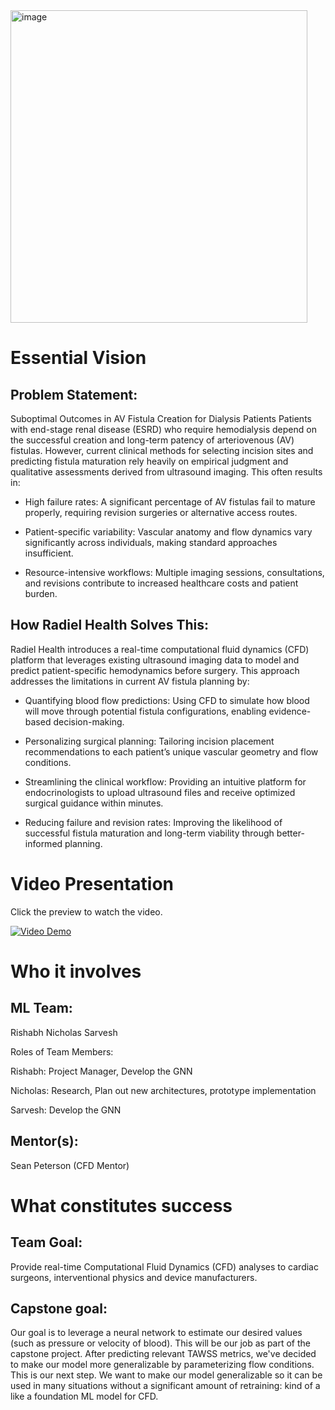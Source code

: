<img width="475" height="500" alt="image" src="https://github.com/user-attachments/assets/90975508-4e44-4e00-a56f-a7365e1b0c36" />

# Essential Vision
## Problem Statement:
Suboptimal Outcomes in AV Fistula Creation for Dialysis Patients
Patients with end-stage renal disease (ESRD) who require hemodialysis depend on the successful creation and long-term patency of arteriovenous (AV) fistulas. However, current clinical methods for selecting incision sites and predicting fistula maturation rely heavily on empirical judgment and qualitative assessments derived from ultrasound imaging. This often results in:
- High failure rates: A significant percentage of AV fistulas fail to mature properly, requiring revision surgeries or alternative access routes.

- Patient-specific variability: Vascular anatomy and flow dynamics vary significantly across individuals, making standard approaches insufficient.

- Resource-intensive workflows: Multiple imaging sessions, consultations, and revisions contribute to increased healthcare costs and patient burden.

## How Radiel Health Solves This:
Radiel Health introduces a real-time computational fluid dynamics (CFD) platform that leverages existing ultrasound imaging data to model and predict patient-specific hemodynamics before surgery. This approach addresses the limitations in current AV fistula planning by:
- Quantifying blood flow predictions: Using CFD to simulate how blood will move through potential fistula configurations, enabling evidence-based decision-making.

- Personalizing surgical planning: Tailoring incision placement recommendations to each patient’s unique vascular geometry and flow conditions.

- Streamlining the clinical workflow: Providing an intuitive platform for endocrinologists to upload ultrasound files and receive optimized surgical guidance within minutes.

- Reducing failure and revision rates: Improving the likelihood of successful fistula maturation and long-term viability through better-informed planning.

# Video Presentation

Click the preview to watch the video.

[![Video Demo](https://img.youtube.com/vi/jNJTqcFjKK4/hqdefault.jpg)](https://youtu.be/jNJTqcFjKK4)

# Who it involves

## ML Team:
Rishabh
Nicholas
Sarvesh

Roles of Team Members:

Rishabh: Project Manager, Develop the GNN

Nicholas: Research, Plan out new architectures, prototype implementation

Sarvesh: Develop the GNN


## Mentor(s):
Sean Peterson (CFD Mentor)

# What constitutes success
## Team Goal:
Provide real-time Computational Fluid Dynamics (CFD) analyses to cardiac surgeons, interventional physics and device manufacturers.
## Capstone goal:
Our goal is to leverage a neural network to estimate our desired values (such as pressure or velocity of blood). This will be our job as part of the capstone project.
After predicting relevant TAWSS metrics, we've decided to make our model more generalizable by parameterizing flow conditions. This is our next step. We want to make
our model generalizable so it can be used in many situations without a significant amount of retraining: kind of a like a foundation ML model for CFD.
